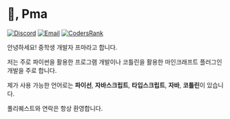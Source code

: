 
# 👋, Pma
[![Discord](https://img.shields.io/badge/@pma10-5865F2?logo=discord&logoColor=white)](https://discord.com/users/your-discord-id)
[![Email](https://img.shields.io/badge/Email-pma0719@proton.me-D14836?style=flat&logo=gmail&logoColor=white)](mailto:pmavmak10@gmail.com)
[![CodersRank](https://img.shields.io/badge/@pma10-222222?logo=codersrank&logoColor=white)](https://profile.codersrank.io/user/pma10)

안녕하세요! 중학생 개발자 프마라고 합니다.

저는 주로 파이썬을 활용한 프로그램 개발이나 코틀린을 활용한 마인크래프트 플러그인 개발을 주로 합니다.

제가 사용 가능한 언어로는 **파이선**, **자바스크립트**, **타입스크립트**, **자바**, **코틀린**이 있습니다.

풀리퀘스트와 연락은 항상 환영합니다.
